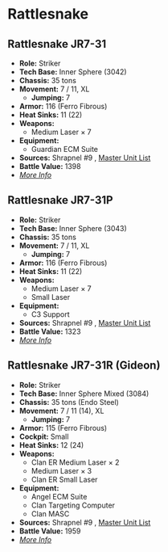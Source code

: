 # Rattlesnake 

## Rattlesnake JR7-31 

- **Role:** Striker 
- **Tech Base:** Inner Sphere (3042) 
- **Chassis:** 35 tons 
- **Movement:** 7 / 11, XL 
  - **Jumping:** 7 
- **Armor:** 116 (Ferro Fibrous) 
- **Heat Sinks:** 11 (22) 
- **Weapons:** 
  - Medium Laser × 7 
- **Equipment:** 
  - Guardian ECM Suite 
- **Sources:** Shrapnel #9 , [Master Unit List](http://masterunitlist.info/Unit/Details/9238) 
- **Battle Value:** 1398 
- [*More Info*](rattlesnake/rattlesnake_jr7-31.md) 

## Rattlesnake JR7-31P 

- **Role:** Striker 
- **Tech Base:** Inner Sphere (3043) 
- **Chassis:** 35 tons 
- **Movement:** 7 / 11, XL 
  - **Jumping:** 7 
- **Armor:** 116 (Ferro Fibrous) 
- **Heat Sinks:** 11 (22) 
- **Weapons:** 
  - Medium Laser × 7 
  - Small Laser 
- **Equipment:** 
  - C3 Support 
- **Sources:** Shrapnel #9 , [Master Unit List](http://masterunitlist.info/Unit/Details/9239) 
- **Battle Value:** 1323 
- [*More Info*](rattlesnake/rattlesnake_jr7-31p.md) 

## Rattlesnake JR7-31R (Gideon) 

- **Role:** Striker 
- **Tech Base:** Inner Sphere Mixed (3084) 
- **Chassis:** 35 tons (Endo Steel) 
- **Movement:** 7 / 11 (14), XL 
  - **Jumping:** 7 
- **Armor:** 115 (Ferro Fibrous) 
- **Cockpit:** Small 
- **Heat Sinks:** 12 (24) 
- **Weapons:** 
  - Clan ER Medium Laser × 2 
  - Medium Laser × 3 
  - Clan ER Small Laser 
- **Equipment:** 
  - Angel ECM Suite 
  - Clan Targeting Computer 
  - Clan MASC 
- **Sources:** Shrapnel #9 , [Master Unit List](http://masterunitlist.info/Unit/Details/9240) 
- **Battle Value:** 1959 
- [*More Info*](rattlesnake/rattlesnake_jr7-31r_gideon.md) 

